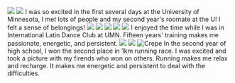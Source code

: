 
![](/assets/img/welcomeweek3.jpg)
![](/assets/img/welcomeweek1.jpg)
I was so excited in the first several days at the University of Minnesota, I met lots of people and my second year's roomate at the U! I felt a sense of belongings!
![](/assets/img/roclim.jpg)
![](/assets/img/roclimi.jpg)
![](/assets/img/latindance1.jpg)
![](/assets/img/dancefest.jpg)
![](/assets/img/ncdc.jpg)
I enjoyed the time while I was in International Latin Dance Club at UMN. Fifteen years' training makes me passionate, energetic, and persistent.
![](/assets/img/teachiii.jpg)
![](/assets/img/teachchildren.jpg)
![Crepe](/assets/img/15561605411207_.pic.jpg)
In the second year of high school, I won the second place in 1km running race. I was excited and took a picture with my firends who won on others. Running makes me relax and recharge. It makes me energetic and persistent to deal with the difficulties. 
